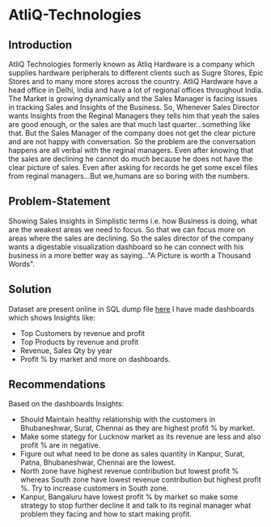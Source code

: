 # AtliQ-Technologies

## Introduction

AtliQ Technologies formerly known as Atliq Hardware is a company which supplies hardware peripherals to different clients such as Sugre Stores, Epic Stores and to many more stores across the country.
AtliQ Hardware have a head office in Delhi, India and have a lot of regional offices throughout India. The Market is growing dynamically and the Sales Manager is facing issues
in tracking Sales and Insights of the Business. So, Whenever Sales Director wants Insights from the Reginal Managers they tells him that yeah the sales are good enough, or the sales are that much last quarter...something like that. But the Sales Manager of the company does not get the clear picture and are not happy with conversation. So the problem are the conversation happens are all verbal with the reginal managers.
Even after knowing that the sales are declining he cannot do much because he does not have the clear picture of sales. Even after asking for records he get some excel files from reginal managers...But we,humans are so boring with the numbers.

## Problem-Statement

Showing Sales Insights in Simplistic terms i.e. how Business is doing, what are the weakest areas we need to focus. So that we can focus more on areas where the sales are declining. So the sales director of the company wants a digestable visualization dashboard so he can connect with his business in a more better way as saying..."A Picture is worth a Thousand Words".

## Solution

Dataset are present online in SQL dump file [here](https://github.com/codebasics/DataAnalysisProjects/tree/master/1_SalesInsights)
I have made dashboards which shows Insights like:
* Top Customers by revenue and profit
* Top Products by revenue and profit
* Revenue, Sales Qty by year
* Profit % by market
and more on dashboards.

## Recommendations

Based on the dashboards Insights:

* Should Maintain healthy relationship with the customers in Bhubaneshwar, Surat, Chennai as they are highest profit % by market.
* Make some stategy for Lucknow market as its revenue are less and also profit % are in negative.
* Figure out what need to be done as sales quantity in Kanpur, Surat, Patna, Bhubaneshwar, Chennai are the lowest.
* North zone have highest revenue contribution but lowest profit % whereas South zone have lowest revenue contribution but highest profit %. Try to increase customers in South zone.
* Kanpur, Bangaluru have lowest profit % by market so make some strategy to stop further decline it and talk to its reginal manager what problem they facing and how to start making profit.
